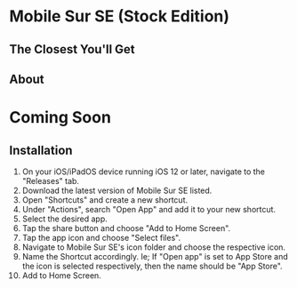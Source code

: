 # Mobile Sur SE (Stock Edition)
## The Closest You'll Get

## About

# Coming Soon

## Installation

1) On your iOS/iPadOS device running iOS 12 or later, navigate to the "Releases" tab.
2) Download the latest version of Mobile Sur SE listed.
3) Open "Shortcuts" and create a new shortcut.
4) Under "Actions", search "Open App" and add it to your new shortcut.
5) Select the desired app.
6) Tap the share button and choose "Add to Home Screen".
7) Tap the app icon and choose "Select files".
8) Navigate to Mobile Sur SE's icon folder and choose the respective icon.
9) Name the Shortcut accordingly. Ie; If "Open app" is set to App Store and the icon is selected respectively, then the name should be "App Store".
10) Add to Home Screen.
